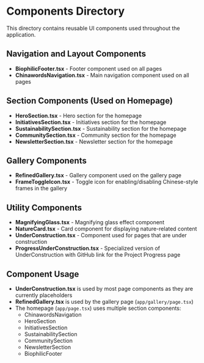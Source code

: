 # Components Directory

This directory contains reusable UI components used throughout the application.

## Navigation and Layout Components

- **BiophilicFooter.tsx** - Footer component used on all pages
- **ChinawordsNavigation.tsx** - Main navigation component used on all pages

## Section Components (Used on Homepage)

- **HeroSection.tsx** - Hero section for the homepage
- **InitiativesSection.tsx** - Initiatives section for the homepage
- **SustainabilitySection.tsx** - Sustainability section for the homepage
- **CommunitySection.tsx** - Community section for the homepage
- **NewsletterSection.tsx** - Newsletter section for the homepage

## Gallery Components

- **RefinedGallery.tsx** - Gallery component used on the gallery page
- **FrameToggleIcon.tsx** - Toggle icon for enabling/disabling Chinese-style frames in the gallery

## Utility Components

- **MagnifyingGlass.tsx** - Magnifying glass effect component
- **NatureCard.tsx** - Card component for displaying nature-related content
- **UnderConstruction.tsx** - Component used for pages that are under construction
- **ProgressUnderConstruction.tsx** - Specialized version of UnderConstruction with GitHub link for the Project Progress page

## Component Usage

- **UnderConstruction.tsx** is used by most page components as they are currently placeholders
- **RefinedGallery.tsx** is used by the gallery page (`app/gallery/page.tsx`)
- The homepage (`app/page.tsx`) uses multiple section components:
  - ChinawordsNavigation
  - HeroSection
  - InitiativesSection
  - SustainabilitySection
  - CommunitySection
  - NewsletterSection
  - BiophilicFooter
